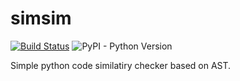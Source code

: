 # simsim

[![Build Status](https://travis-ci.org/kidig/simsim.svg?branch=master)](https://travis-ci.org/kidig/simsim) ![PyPI - Python Version](https://img.shields.io/pypi/pyversions/simsim.svg)

Simple python code similatiry checker based on AST.
